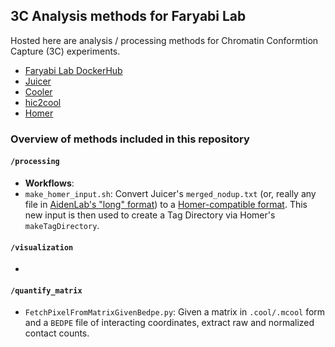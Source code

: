 ## 3C Analysis methods for Faryabi Lab
Hosted here are analysis / processing methods for Chromatin Conformtion Capture (3C) experiments.
* [Faryabi Lab DockerHub](https://hub.docker.com/)
* [Juicer](https://github.com/aidenlab/juicer)
* [Cooler](https://github.com/open2c/cooler)
* [hic2cool](https://github.com/4dn-dcic/hic2cool)
* [Homer](http://homer.ucsd.edu/homer/interactions/)

### Overview of methods included in this repository
#### `/processing`
* **Workflows**: 
* `make_homer_input.sh`: Convert Juicer's `merged_nodup.txt` (or, really any file in [AidenLab's "long" format](https://github.com/aidenlab/juicer/wiki/Pre#long-format)) to a [Homer-compatible format](http://homer.ucsd.edu/homer/interactions/HiCtagDirectory.html). This new input is then used to create a Tag Directory via Homer's `makeTagDirectory`.
#### `/visualization`
* 
#### `/quantify_matrix`
* `FetchPixelFromMatrixGivenBedpe.py`: Given a matrix in `.cool/.mcool` form and a `BEDPE` file of interacting coordinates, extract raw and normalized contact counts.
